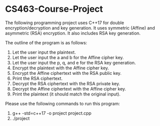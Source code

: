 # CS463-Course-Project

The following programming project uses C++17 for double encryption/decryption and key generation. It uses symmetric (Affine) and asymmetric (RSA) encryption. It also includes RSA key generation.

The outline of the program is as follows:
1. Let the user input the plaintext.
2. Let the user input the a and b for the Affine cipher key.
3. Let the user input the p, q, and e for the RSA key generation.
4. Encrypt the plaintext with the Affine cipher key.
5. Encrypt the Affine ciphertext with the RSA public key.
6. Print the RSA ciphertext.
7. Decrypt the RSA ciphertext with the RSA private key.
8. Decrypt the Affine ciphertext with the Affine cipher key.
9. Print the plaintext (it should match the original input).

Please use the following commands to run this program:
1. g++ -std=c++17 -o project project.cpp
2. ./project
